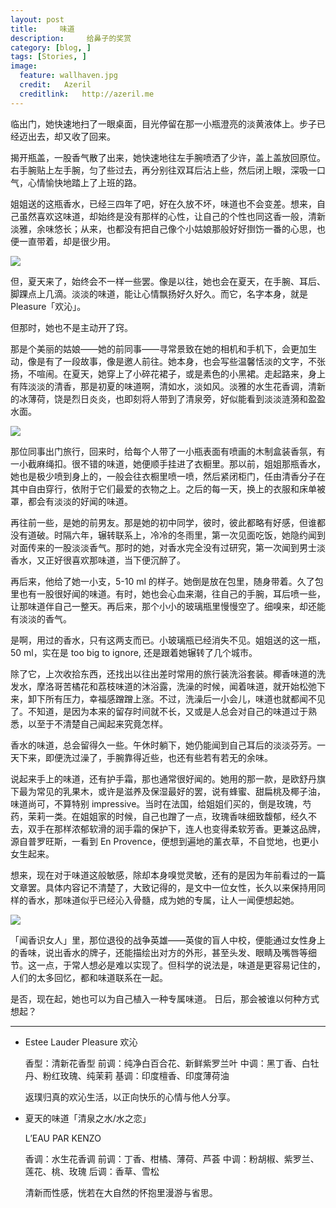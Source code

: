 ```yaml
---
layout: post  
title:     味道
description:     给鼻子的奖赏
category: [blog, ]  
tags: [Stories, ]  
image:
  feature: wallhaven.jpg
  credit:   Azeril
  creditlink:   http://azeril.me
---
```


临出门，她快速地扫了一眼桌面，目光停留在那一小瓶澄亮的淡黄液体上。步子已经迈出去，却又收了回来。

揭开瓶盖，一股香气散了出来，她快速地往左手腕喷洒了少许，盖上盖放回原位。右手腕贴上左手腕，匀了些过去，再分别往双耳后沾上些，然后闭上眼，深吸一口气，心情愉快地踏上了上班的路。

姐姐送的这瓶香水，已经三四年了吧，好在久放不坏，味道也不会变差。想来，自己虽然喜欢这味道，却始终是没有那样的心性，让自己的个性也同这香一般，清新淡雅，余味悠长；从来，也都没有把自己像个小姑娘那般好好捯饬一番的心思，也便一直带着，却是很少用。

![](http://7xp8y1.com1.z0.glb.clouddn.com/pleasure.jpeg)

但，夏天来了，始终会不一样一些罢。像是以往，她也会在夏天，在手腕、耳后、脚踝点上几滴。淡淡的味道，能让心情飘扬好久好久。而它，名字本身，就是 Pleasure「欢沁」。

但那时，她也不是主动开了窍。

那是个美丽的姑娘——她的前同事——寻常景致在她的相机和手机下，会更加生动，像是有了一段故事，像是邀人前往。她本身，也会写些温馨恬淡的文字，不张扬，不喧闹。在夏天，她穿上了小碎花裙子，或是素色的小黑裙。走起路来，身上有阵淡淡的清香，那是初夏的味道啊，清如水，淡如风。淡雅的水生花香调，清新的冰薄荷，饶是烈日炎炎，也即刻将人带到了清泉旁，好似能看到淡淡涟漪和盈盈水面。

![](http://7xp8y1.com1.z0.glb.clouddn.com/eauparkenzo.jpg)

那位同事出门旅行，回来时，给每个人带了一小瓶表面有喷画的木制盒装香氛，有一小截麻绳扣。很不错的味道，她便顺手挂进了衣橱里。那以前，姐姐那瓶香水，她也是极少喷到身上的，一般会往衣橱里喷一喷，然后紧闭柜门，任由清香分子在其中自由穿行，依附于它们最爱的衣物之上。之后的每一天，换上的衣服和床单被罩，都会有淡淡的好闻的味道。

再往前一些，是她的前男友。那是她的初中同学，彼时，彼此都略有好感，但谁都没有道破。时隔六年，辗转联系上，冷冷的冬雨里，第一次见面吃饭，她隐约闻到对面传来的一股淡淡香气。那时的她，对香水完全没有过研究，第一次闻到男士淡香水，又正好很喜欢那味道，当下便沉醉了。

再后来，他给了她一小支，5-10 ml 的样子。她倒是放在包里，随身带着。久了包里也有一股很好闻的味道。有时，她也会心血来潮，往自己的手腕，耳后喷一些，让那味道伴自己一整天。再后来，那个小小的玻璃瓶里慢慢空了。细嗅来，却还能有淡淡的香气。

是啊，用过的香水，只有这两支而已。小玻璃瓶已经消失不见。姐姐送的这一瓶，50 ml，实在是 too big to ignore, 还是跟着她辗转了几个城市。

除了它，上次收拾东西，还找出以往出差时常用的旅行装洗浴套装。椰香味道的洗发水，摩洛哥苦橘花和荔枝味道的沐浴露，洗澡的时候，闻着味道，就开始松弛下来，卸下所有压力，幸福感蹭蹭上涨。不过，洗澡后一小会儿，味道也就都闻不见了。不知道，是因为本来的留存时间就不长，又或是人总会对自己的味道过于熟悉，以至于不清楚自己闻起来究竟怎样。

香水的味道，总会留得久一些。午休时躺下，她仍能闻到自己耳后的淡淡芬芳。一天下来，即便洗过澡了，手腕靠得近些，也还有些若有若无的余味。

说起来手上的味道，还有护手霜，那也通常很好闻的。她用的那一款，是欧舒丹旗下最为常见的乳果木，或许是滋养及保湿最好的罢，说有蜂蜜、甜扁桃及椰子油，味道尚可，不算特别 impressive。当时在法国，给姐姐们买的，倒是玫瑰，芍药，茉莉一类。在姐姐家的时候，自己也蹭了一点，玫瑰香味细致馥郁，经久不去，双手在那样浓郁软滑的润手霜的保护下，连人也变得柔软芳香。更兼这品牌，源自普罗旺斯，一看到 En Provence，便想到遍地的薰衣草，不自觉地，也更小女生起来。  

想来，现在对于味道这般敏感，除却本身嗅觉灵敏，还有的是因为年前看过的一篇文章罢。具体内容记不清楚了，大致记得的，是文中一位女性，长久以来保持用同样的香水，那味道似乎已经沁入骨髓，成为她的专属，让人一闻便想起她。

![](http://7xp8y1.com1.z0.glb.clouddn.com/tango.jpg)

「闻香识女人」里，那位退役的战争英雄——英俊的盲人中校，便能通过女性身上的香味，说出香水的牌子，还能描绘出对方的外形，甚至头发、眼睛及嘴唇等细节。这一点，于常人想必是难以实现了。但科学的说法是，味道是更容易记住的，人们的太多回忆，都和味道联系在一起。

是否，现在起，她也可以为自己植入一种专属味道。
日后，那会被谁以何种方式想起？

***

* Estee Lauder Pleasure 欢沁
 
	香型：清新花香型
	前调：纯净白百合花、新鲜紫罗兰叶
	中调：黑丁香、白牡丹、粉红玫瑰、纯茉莉
	基调：印度檀香、印度薄荷油
	
	返璞归真的欢沁生活，以正向快乐的心情与他人分享。

* 夏天的味道「清泉之水/水之恋」

	L’EAU PAR KENZO

	香调：水生花香调
	前调：丁香、柑橘、薄荷、芦荟
	中调：粉胡椒、紫罗兰、莲花、桃、玫瑰
	后调：香草、雪松
	
	清新而性感，恍若在大自然的怀抱里漫游与省思。




